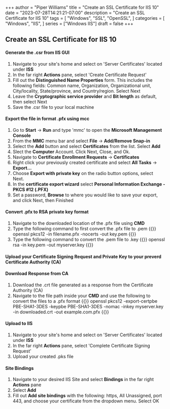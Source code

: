+++
author = "Piper Williams"
title = "Create an SSL Certificate for IIS 10"
date = "2023-07-28T14:21:21-07:00"
description = "Create an SSL Certificate for IIS 10"
tags = [
    "Windows",
    "SSL",
    "OpenSSL",
]
categories = [
    "Windows",
    "IIS",
]
series = ["Windows IIS"]
draft = false
+++

## Create an SSL Certificate for IIS 10 

#### Generate the .csr from IIS GUI
1. Navigate to your site's home and select on 'Server Certificates' located under **ISS**
2. In the far right **Actions** pane, select 'Create Certificate Request' 
3. Fill out the **Distinguished Name Properties** form. This includes the following fields: Common name, Organization, Organizational unit, City/locality, State/province, and Country/region. Select Next
4. Leave the **Cryptographic service provider** and **Bit length** as default, then select Next
5. Save the .csr file to your local machine

#### Export the file in format .pfx using mcc 
1. Go to **Start** -> **Run** and type 'mmc' to open the **Microsoft Management Console** 
2. From the **MMC** menu bar and select **File** -> **Add/Remove Snap-in**
3. Select the **Add** button and select **Certificates** from the list. Select **Add**
4. Slect the **Computer** Account. Click Next, Close, and Ok. 
5. Navigate to **Certificate Enrollment Requests** -> **Certificates** 
6. Right click your previously created certificate and select **All Tasks** -> **Export...**  
7. Choose **Export with private key** on the radio button options, select Next.
8. In the **certificate export wizard** select **Personal Information Exchange - PKCS #12 (.PFX)** 
9. Set a password, **Browse** to where you would like to save your export, and click Next, then Finished 

#### Convert .pfx to RSA private key format 
1. Navigate to the downloaded location of the .pfx file using **CMD**
2. Type the following command to first convert the .pfx file to .pem
{{<highlight html>}}
openssl pkcs12 -in filename.pfx -nocerts -out key.pem
{{</highlight>}}
3. Type the following command to convert the .pem file to .key
{{<highlight html>}}
openssl rsa -in key.pem -out myserver.key
{{</highlight>}}

#### Upload your Certificate Signing Request and Private Key to your preverd Certificate Authority (CA)

#### Download Response from CA
1. Download the .crt file generated as a response from the Certificate Authority (CA)
2. Navigate to the file path inside your **CMD** and use the following to convert the files to a .pfx format
{{<highlight html>}}
openssl pkcs12 -export-certpbe PBE-SHA1-3DES -keypbe PBE-SHA1-3DES -nomac -inkey myserver.key -in downloaded.crt -out example.com.pfx
{{</highlight>}}

#### Upload to IIS 
1. Navigate to your site's home and select on 'Server Certificates' located under **ISS**
2. In the far right **Actions** pane, select 'Complete Certificate Signing Request'
3. Upload your created .pks file 

#### Site Bindings
1. Navigate to your desired IIS Site and select **Bindings** in the far right **Actions** pane
2. Select **Add** 
3. Fill out **Add site bindings** with the following: https, All Unassigned, port 443, and choose your certificate from the dropdown menu. Select OK 


